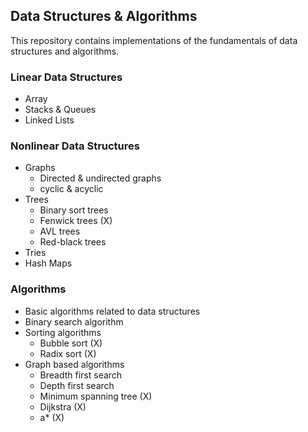 ## Data Structures & Algorithms
This repository contains implementations of the fundamentals of data structures and algorithms.

### Linear Data Structures
* Array
* Stacks & Queues
* Linked Lists


### Nonlinear Data Structures
* Graphs
	- Directed & undirected graphs
	- cyclic & acyclic
* Trees
	- Binary sort trees
	- Fenwick trees (X)
	- AVL trees
	- Red-black trees
* Tries
* Hash Maps


### Algorithms
* Basic algorithms related to data structures 
* Binary search algorithm
* Sorting algorithms
	- Bubble sort (X)
	- Radix sort (X)
* Graph based algorithms
	- Breadth first search 
	- Depth first search
	- Minimum spanning tree (X)
	- Dijkstra (X)
	- a* (X)


